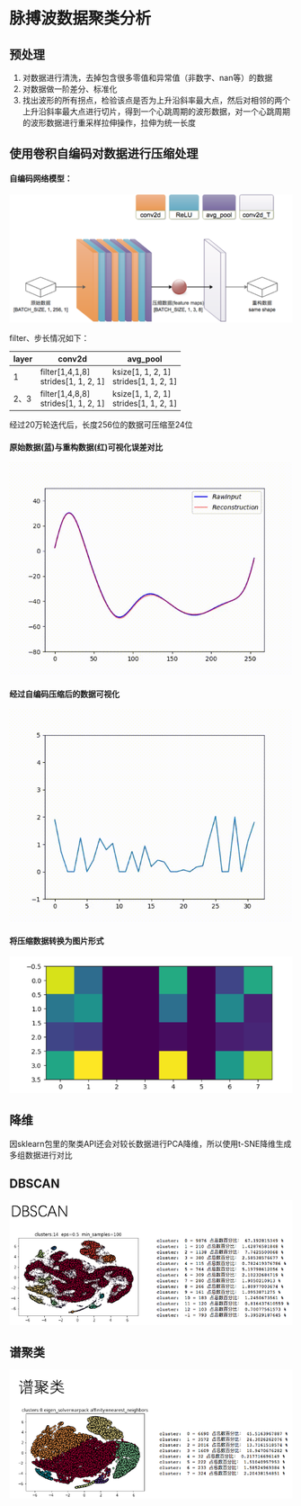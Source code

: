 # 脉搏波数据聚类分析

## 预处理
1. 对数据进行清洗，去掉包含很多零值和异常值（非数字、nan等）的数据
2. 对数据做一阶差分、标准化
3. 找出波形的所有拐点，检验该点是否为上升沿斜率最大点，然后对相邻的两个上升沿斜率最大点进行切片，得到一个心跳周期的波形数据，对一个心跳周期的波形数据进行重采样拉伸操作，拉伸为统一长度

## 使用卷积自编码对数据进行压缩处理

#### 自编码网络模型：
![CAE_model](https://github.com/meidongyang/pwv_encode_and_cluster/blob/master/pic/CAE.png)

filter、步长情况如下：

| layer | conv2d | avg_pool |
| --- | --- | --- |
| 1 |<div>filter[1,4,1,8]</div> <div>strides[1, 1, 2, 1]</div>|<div>ksize[1, 1, 2, 1]</div> <div>strides[1, 1, 2, 1]</div> |
| 2、3 |<div>filter[1,4,8,8]</div> <div>strides[1, 1, 2, 1]</div>|<div>ksize[1, 1, 2, 1]</div> <div>strides[1, 1, 2, 1]</div>|

经过20万轮迭代后，长度256位的数据可压缩至24位

#### 原始数据(蓝)与重构数据(红)可视化误差对比
![原始数据vs重构数据](https://github.com/meidongyang/pwv_encode_and_cluster/blob/master/pic/encode.png)


#### 经过自编码压缩后的数据可视化
![encodeData](https://github.com/meidongyang/pwv_encode_and_cluster/blob/master/pic/encode_data.png)


#### 将压缩数据转换为图片形式
![encodeData_reshape_2dim](https://github.com/meidongyang/pwv_encode_and_cluster/blob/master/pic/dim2.png)



## 降维
因sklearn包里的聚类API还会对较长数据进行PCA降维，所以使用t-SNE降维生成多组数据进行对比

## DBSCAN
![DBSCAN](https://github.com/meidongyang/pwv_encode_and_cluster/blob/master/pic/WX20171220-092607.png)

## 谱聚类
![谱聚类](https://github.com/meidongyang/pwv_encode_and_cluster/blob/master/pic/WX20171220-092557.png)
